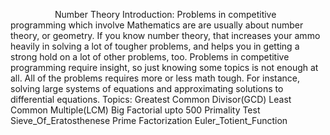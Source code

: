                   Number Theory
Introduction: Problems in competitive programming which involve Mathematics are are usually about number theory, or geometry. If you know number theory, that increases your ammo heavily in solving a lot of tougher problems, and helps you in getting a strong hold on a lot of other problems, too. Problems in competitive programming require insight, so just knowing some topics is not enough at all. All of the problems requires more or less math tough. For instance, solving large systems of equations and approximating solutions to differential equations.
Topics:
Greatest Common Divisor(GCD)
Least Common Multiple(LCM)
Big Factorial upto 500
Primality Test
Sieve_Of_Eratosthenese
Prime Factorization
Euler_Totient_Function
